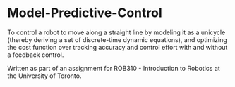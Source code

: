 # Model-Predictive-Control
To control a robot to move along a straight line by modeling it as a unicycle (thereby deriving a set of discrete-time dynamic equations), and optimizing the cost function over tracking accuracy and control effort with and without a feedback control.

Written as part of an assignment for ROB310 - Introduction to Robotics at the University of Toronto.
